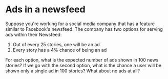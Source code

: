 # Ads in a newsfeed

Suppose you're working for a social media company that has a feature similar to Facebook's newsfeed. The company has two options for serving ads within their Newsfeed:

  1. Out of every 25 stories, one will be an ad
  2. Every story has a 4% chance of being an ad

For each option, what is the expected number of ads shown in 100 news stories? If we go with the second option, what is the chance a user will be shown only a single ad in 100 stories? What about no ads at all?
